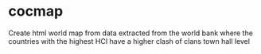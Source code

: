 # cocmap

Create html world map from data extracted from the world bank where the countries with the highest HCI have a higher clash of clans town hall level
